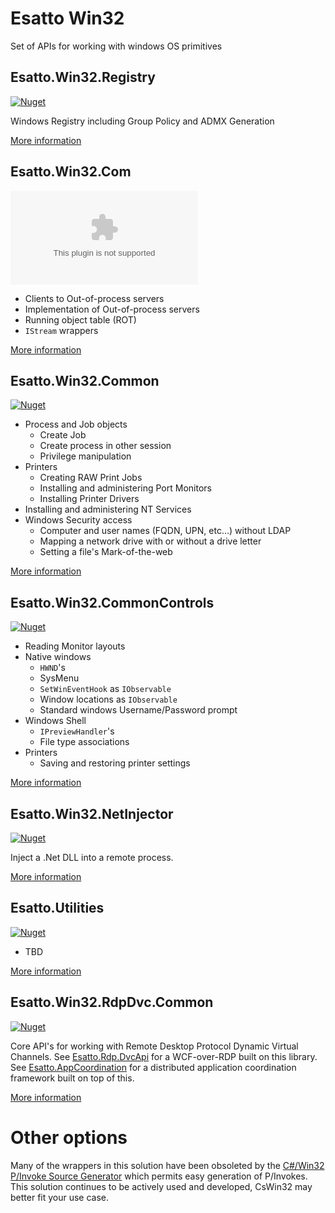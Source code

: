 # Esatto Win32

Set of APIs for working with windows OS primitives

## Esatto.Win32.Registry

[![Nuget](https://img.shields.io/nuget/v/Esatto.Win32.Registry)](https://www.nuget.org/packages/Esatto.Win32.Registry)

Windows Registry including Group Policy and ADMX Generation

[More information](Esatto.Win32.Registry/Readme.md)

## Esatto.Win32.Com

[![Nuget](https://img.shields.io/nuget/v/Esatto.Win32.Com)](https://www.nuget.org/packages/Esatto.Win32.Com)

* Clients to Out-of-process servers
* Implementation of Out-of-process servers
* Running object table (ROT)
* `IStream` wrappers

[More information](Esatto.Win32.Com/Readme.md)

## Esatto.Win32.Common

[![Nuget](https://img.shields.io/nuget/v/Esatto.Win32.Common)](https://www.nuget.org/packages/Esatto.Win32.Common)

* Process and Job objects
  * Create Job
  * Create process in other session
  * Privilege manipulation
* Printers
  * Creating RAW Print Jobs
  * Installing and administering Port Monitors
  * Installing Printer Drivers
* Installing and administering NT Services
* Windows Security access
  * Computer and user names (FQDN, UPN, etc...) without LDAP
  * Mapping a network drive with or without a drive letter
  * Setting a file's Mark-of-the-web

[More information](Esatto.Win32.Common/Readme.md)

## Esatto.Win32.CommonControls

[![Nuget](https://img.shields.io/nuget/v/Esatto.Win32.CommonControls)](https://www.nuget.org/packages/Esatto.Win32.CommonControls)

* Reading Monitor layouts
* Native windows
  * `HWND`'s
  * SysMenu
  * `SetWinEventHook` as `IObservable`
  * Window locations as `IObservable`
  * Standard windows Username/Password prompt
* Windows Shell
  * `IPreviewHandler`'s
  * File type associations
* Printers
  * Saving and restoring printer settings

[More information](Esatto.Win32.CommonControls/Readme.md)

## Esatto.Win32.NetInjector

[![Nuget](https://img.shields.io/nuget/v/Esatto.Win32.NetInjector)](https://www.nuget.org/packages/Esatto.Win32.NetInjector)

Inject a .Net DLL into a remote process.

[More information](Esatto.Win32.NetInjector/Readme.md)

## Esatto.Utilities

[![Nuget](https://img.shields.io/nuget/v/Esatto.Utilities)](https://www.nuget.org/packages/Esatto.Utilities)

* TBD

[More information](Esatto.Utilities/Readme.md)

## Esatto.Win32.RdpDvc.Common

[![Nuget](https://img.shields.io/nuget/v/Esatto.Win32.RdpDvc.Common)](https://www.nuget.org/packages/Esatto.Win32.RdpDvc.Common)

Core API's for working with Remote Desktop Protocol Dynamic Virtual Channels.  See 
[Esatto.Rdp.DvcApi](https://github.com/mgaffigan/Esatto.Rdp.DvcApi) for a WCF-over-RDP
built on this library.  See [Esatto.AppCoordination](https://github.com/mgaffigan/Esatto.AppCoordination) 
for a distributed application coordination framework built on top of this.

[More information](Esatto.Win32.RdpDvc.Common/Readme.md)

# Other options

Many of the wrappers in this solution have been obsoleted by the 
[C#/Win32 P/Invoke Source Generator](https://github.com/Microsoft/CsWin32) 
which permits easy generation of P/Invokes.  This solution continues to be
actively used and developed, CsWin32 may better fit your use case.